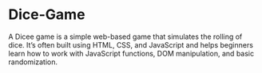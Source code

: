 # Dice-Game
A Dicee game is a simple web-based game that simulates the rolling of dice. It’s often built using HTML, CSS, and JavaScript and helps beginners learn how to work with JavaScript functions, DOM manipulation, and basic randomization.
